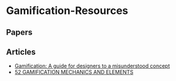 # Gamification-Resources

## Papers

## Articles

- [Gamification: A guide for designers to a misunderstood concept](https://uxdesign.cc/gamification-aguide-for-designers-to-a-misunderstood-concept-4de5bef0c5d9)
- [52 GAMIFICATION MECHANICS AND ELEMENTS](https://www.gamified.uk/user-types/gamification-mechanics-elements/)
